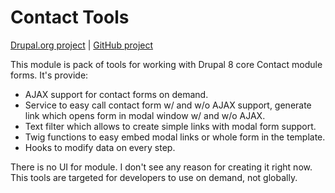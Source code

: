 # Contact Tools

[Drupal.org project](https://drupal.org/project/contact_tools)
| [GitHub project](https://github.com/Niklan/contact_tools)

This module is pack of tools for working with Drupal 8 core Contact module
forms. It's provide:

- AJAX support for contact forms on demand.
- Service to easy call contact form w/ and w/o AJAX support, generate link which
  opens form in modal window w/ and w/o AJAX.
- Text filter which allows to create simple links with modal form support.
- Twig functions to easy embed modal links or whole form in the template.
- Hooks to modify data on every step.

There is no UI for module. I don't see any reason for creating it right now.
This tools are targeted for developers to use on demand, not globally.
